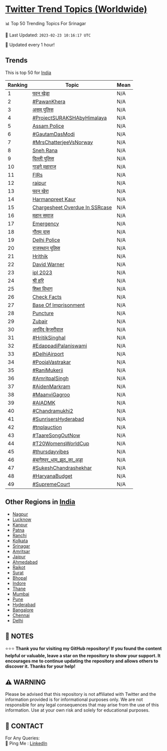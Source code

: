 [Twitter Trend Topics (Worldwide)](https://github.com/ErcinDedeoglu/Twitter-Trend-Topics)
==========


📊 Top 50 Trending Topics For Srinagar

📆 Last Updated: `2023-02-23 10:16:17 UTC`

🔧 Updated every 1 hour!


## Trends

This is top 50 for [India](</India>)

| Ranking | Topic | Mean |
| ------- | ------------ | ------------ |
| 1 | [पवन खेड़ा](http://twitter.com/search?q=%e0%a4%aa%e0%a4%b5%e0%a4%a8+%e0%a4%96%e0%a5%87%e0%a4%a1%e0%a4%bc%e0%a4%be) | N/A |
| 2 | [#PawanKhera](http://twitter.com/search?q=%23PawanKhera) | N/A |
| 3 | [असम पुलिस](http://twitter.com/search?q=%e0%a4%85%e0%a4%b8%e0%a4%ae+%e0%a4%aa%e0%a5%81%e0%a4%b2%e0%a4%bf%e0%a4%b8) | N/A |
| 4 | [#ProjectSURAKSHAbyHimalaya](http://twitter.com/search?q=%23ProjectSURAKSHAbyHimalaya) | N/A |
| 5 | [Assam Police](http://twitter.com/search?q=Assam+Police) | N/A |
| 6 | [#GautamDasModi](http://twitter.com/search?q=%23GautamDasModi) | N/A |
| 7 | [#MrsChatterjeeVsNorway](http://twitter.com/search?q=%23MrsChatterjeeVsNorway) | N/A |
| 8 | [Sneh Rana](http://twitter.com/search?q=Sneh+Rana) | N/A |
| 9 | [दिल्ली पुलिस](http://twitter.com/search?q=%e0%a4%a6%e0%a4%bf%e0%a4%b2%e0%a5%8d%e0%a4%b2%e0%a5%80+%e0%a4%aa%e0%a5%81%e0%a4%b2%e0%a4%bf%e0%a4%b8) | N/A |
| 10 | [गाडगे महाराज](http://twitter.com/search?q=%e0%a4%97%e0%a4%be%e0%a4%a1%e0%a4%97%e0%a5%87+%e0%a4%ae%e0%a4%b9%e0%a4%be%e0%a4%b0%e0%a4%be%e0%a4%9c) | N/A |
| 11 | [FIRs](http://twitter.com/search?q=FIRs) | N/A |
| 12 | [raipur](http://twitter.com/search?q=raipur) | N/A |
| 13 | [पवन खेरा](http://twitter.com/search?q=%e0%a4%aa%e0%a4%b5%e0%a4%a8+%e0%a4%96%e0%a5%87%e0%a4%b0%e0%a4%be) | N/A |
| 14 | [Harmanpreet Kaur](http://twitter.com/search?q=Harmanpreet+Kaur) | N/A |
| 15 | [Chargesheet Overdue In SSRcase](http://twitter.com/search?q=Chargesheet+Overdue+In+SSRcase) | N/A |
| 16 | [महान समाज](http://twitter.com/search?q=%e0%a4%ae%e0%a4%b9%e0%a4%be%e0%a4%a8+%e0%a4%b8%e0%a4%ae%e0%a4%be%e0%a4%9c) | N/A |
| 17 | [Emergency](http://twitter.com/search?q=Emergency) | N/A |
| 18 | [गौतम दास](http://twitter.com/search?q=%e0%a4%97%e0%a5%8c%e0%a4%a4%e0%a4%ae+%e0%a4%a6%e0%a4%be%e0%a4%b8) | N/A |
| 19 | [Delhi Police](http://twitter.com/search?q=Delhi+Police) | N/A |
| 20 | [राजस्थान पुलिस](http://twitter.com/search?q=%e0%a4%b0%e0%a4%be%e0%a4%9c%e0%a4%b8%e0%a5%8d%e0%a4%a5%e0%a4%be%e0%a4%a8+%e0%a4%aa%e0%a5%81%e0%a4%b2%e0%a4%bf%e0%a4%b8) | N/A |
| 21 | [Hrithik](http://twitter.com/search?q=Hrithik) | N/A |
| 22 | [David Warner](http://twitter.com/search?q=David+Warner) | N/A |
| 23 | [ipl 2023](http://twitter.com/search?q=ipl+2023) | N/A |
| 24 | [श्री हरि](http://twitter.com/search?q=%e0%a4%b6%e0%a5%8d%e0%a4%b0%e0%a5%80+%e0%a4%b9%e0%a4%b0%e0%a4%bf) | N/A |
| 25 | [शिक्षा विभाग](http://twitter.com/search?q=%e0%a4%b6%e0%a4%bf%e0%a4%95%e0%a5%8d%e0%a4%b7%e0%a4%be+%e0%a4%b5%e0%a4%bf%e0%a4%ad%e0%a4%be%e0%a4%97) | N/A |
| 26 | [Check Facts](http://twitter.com/search?q=Check+Facts) | N/A |
| 27 | [Base Of Imprisonment](http://twitter.com/search?q=Base+Of+Imprisonment) | N/A |
| 28 | [Puncture](http://twitter.com/search?q=Puncture) | N/A |
| 29 | [Zubair](http://twitter.com/search?q=Zubair) | N/A |
| 30 | [अरविंद केजरीवाल](http://twitter.com/search?q=%e0%a4%85%e0%a4%b0%e0%a4%b5%e0%a4%bf%e0%a4%82%e0%a4%a6+%e0%a4%95%e0%a5%87%e0%a4%9c%e0%a4%b0%e0%a5%80%e0%a4%b5%e0%a4%be%e0%a4%b2) | N/A |
| 31 | [#HritikSinghal](http://twitter.com/search?q=%23HritikSinghal) | N/A |
| 32 | [#EdappadiPalaniswami](http://twitter.com/search?q=%23EdappadiPalaniswami) | N/A |
| 33 | [#DelhiAirport](http://twitter.com/search?q=%23DelhiAirport) | N/A |
| 34 | [#PoojaVastrakar](http://twitter.com/search?q=%23PoojaVastrakar) | N/A |
| 35 | [#RaniMukerji](http://twitter.com/search?q=%23RaniMukerji) | N/A |
| 36 | [#AmritpalSingh](http://twitter.com/search?q=%23AmritpalSingh) | N/A |
| 37 | [#AidenMarkram](http://twitter.com/search?q=%23AidenMarkram) | N/A |
| 38 | [#MaanviGagroo](http://twitter.com/search?q=%23MaanviGagroo) | N/A |
| 39 | [#AIADMK](http://twitter.com/search?q=%23AIADMK) | N/A |
| 40 | [#Chandramukhi2](http://twitter.com/search?q=%23Chandramukhi2) | N/A |
| 41 | [#SunrisersHyderabad](http://twitter.com/search?q=%23SunrisersHyderabad) | N/A |
| 42 | [#tnplauction](http://twitter.com/search?q=%23tnplauction) | N/A |
| 43 | [#TaareSongOutNow](http://twitter.com/search?q=%23TaareSongOutNow) | N/A |
| 44 | [#T20WomensWorldCup](http://twitter.com/search?q=%23T20WomensWorldCup) | N/A |
| 45 | [#thursdayvibes](http://twitter.com/search?q=%23thursdayvibes) | N/A |
| 46 | [#बागेश्वर_धाम_झूठ_का_अड्डा](http://twitter.com/search?q=%23%e0%a4%ac%e0%a4%be%e0%a4%97%e0%a5%87%e0%a4%b6%e0%a5%8d%e0%a4%b5%e0%a4%b0_%e0%a4%a7%e0%a4%be%e0%a4%ae_%e0%a4%9d%e0%a5%82%e0%a4%a0_%e0%a4%95%e0%a4%be_%e0%a4%85%e0%a4%a1%e0%a5%8d%e0%a4%a1%e0%a4%be) | N/A |
| 47 | [#SukeshChandrashekhar](http://twitter.com/search?q=%23SukeshChandrashekhar) | N/A |
| 48 | [#HaryanaBudget](http://twitter.com/search?q=%23HaryanaBudget) | N/A |
| 49 | [#SupremeCourt](http://twitter.com/search?q=%23SupremeCourt) | N/A |



## Other Regions in [India](</India>)

* [Nagpur](</India/Nagpur.md>)
* [Lucknow](</India/Lucknow.md>)
* [Kanpur](</India/Kanpur.md>)
* [Patna](</India/Patna.md>)
* [Ranchi](</India/Ranchi.md>)
* [Kolkata](</India/Kolkata.md>)
* [Srinagar](</India/Srinagar.md>)
* [Amritsar](</India/Amritsar.md>)
* [Jaipur](</India/Jaipur.md>)
* [Ahmedabad](</India/Ahmedabad.md>)
* [Rajkot](</India/Rajkot.md>)
* [Surat](</India/Surat.md>)
* [Bhopal](</India/Bhopal.md>)
* [Indore](</India/Indore.md>)
* [Thane](</India/Thane.md>)
* [Mumbai](</India/Mumbai.md>)
* [Pune](</India/Pune.md>)
* [Hyderabad](</India/Hyderabad.md>)
* [Bangalore](</India/Bangalore.md>)
* [Chennai](</India/Chennai.md>)
* [Delhi](</India/Delhi.md>)



## 📝 NOTES

⭐⭐⭐ **Thank you for visiting my GitHub repository! If you found the content helpful or valuable, leave a star on the repository to show your support. It encourages me to continue updating the repository and allows others to discover it. Thanks for your help!**


## ⚠️ WARNING

Please be advised that this repository is not affiliated with Twitter and the information provided is for informational purposes only. We are not responsible for any legal consequences that may arise from the use of this information. Use at your own risk and solely for educational purposes.


## 📨 CONTACT

 For Any Queries:  
            🏓 Ping Me : [LinkedIn](https://www.linkedin.com/in/ercindedeoglu/)
